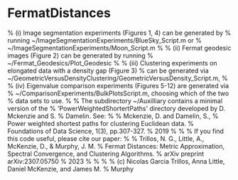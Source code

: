 # FermatDistances

% (i) Image segmentation experiments (Figures 1, 4) can be generated by
% running ~/ImageSegmentationExperiments/BlueSky_Script.m or 
% ~/ImageSegmentationExperiments/Moon_Script.m
%
% (ii) Fermat geodesic images (Figure 2) can be generated by running 
% ~/Fermat_Geodesics/Plot_Geodesic
%
% (iii) Clustering experiments on elongated data with a density gap (Figure 3)
% can be generated via ~/GeometricVersusDensityClustering/GeometricVersusDensity_Script.m,
%
% (iv) Eigenvalue comparison experiments (Figures 5-12) are generated via 
% ~/ComparisonExperiments/BulkPlotsScript.m, choosing which of the two
% data sets to use.
%
% The subdirectory ~/Auxilliary contains a minimal version of the
% 'PowerWeightedShortertPaths' directory developed by D. Mckenzie and S.
% Damelin.  See:
% 
% Mckenzie, D. and Damelin, S., 
% Power weighted shortest paths for clustering Euclidean data. 
% Foundations of Data Science, 1(3), pp.307-327.
% 2019
% 
%
% If you find this code useful, please cite our paper:
%
%  Trillos, N. G., Little, A., McKenzie, D., & Murphy, J. M.
%  Fermat Distances: Metric Approximation, Spectral Convergence, and Clustering Algorithms. 
%  arXiv preprint arXiv:2307.05750
%  2023
%
%
%
% (c) Nicolas Garcia Trillos, Anna Little, Daniel McKenzie, and James M.
% Murphy
